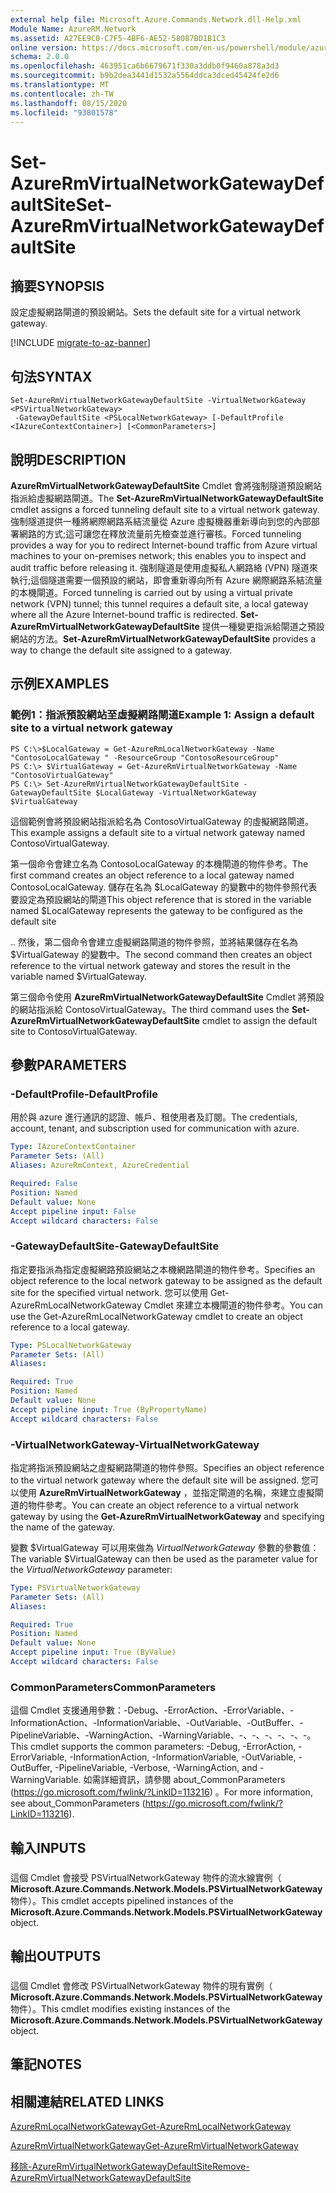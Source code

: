 ```yaml
---
external help file: Microsoft.Azure.Commands.Network.dll-Help.xml
Module Name: AzureRM.Network
ms.assetid: A27EE9C0-C7F5-4BF6-AE52-58087BD1B1C3
online version: https://docs.microsoft.com/en-us/powershell/module/azurerm.network/set-azurermvirtualnetworkgatewaydefaultsite
schema: 2.0.0
ms.openlocfilehash: 463951ca6b6679671f330a3ddb0f9460a878a3d3
ms.sourcegitcommit: b9b2dea3441d1532a5564ddca3dced45424fe2d6
ms.translationtype: MT
ms.contentlocale: zh-TW
ms.lasthandoff: 08/15/2020
ms.locfileid: "93801578"
---
```

# <span data-ttu-id="6288c-101">Set-AzureRmVirtualNetworkGatewayDefaultSite</span><span class="sxs-lookup"><span data-stu-id="6288c-101">Set-AzureRmVirtualNetworkGatewayDefaultSite</span></span>

## <span data-ttu-id="6288c-102">摘要</span><span class="sxs-lookup"><span data-stu-id="6288c-102">SYNOPSIS</span></span>
<span data-ttu-id="6288c-103">設定虛擬網路閘道的預設網站。</span><span class="sxs-lookup"><span data-stu-id="6288c-103">Sets the default site for a virtual network gateway.</span></span>

[!INCLUDE [migrate-to-az-banner](../../includes/migrate-to-az-banner.md)]

## <span data-ttu-id="6288c-104">句法</span><span class="sxs-lookup"><span data-stu-id="6288c-104">SYNTAX</span></span>

```
Set-AzureRmVirtualNetworkGatewayDefaultSite -VirtualNetworkGateway <PSVirtualNetworkGateway>
 -GatewayDefaultSite <PSLocalNetworkGateway> [-DefaultProfile <IAzureContextContainer>] [<CommonParameters>]
```

## <span data-ttu-id="6288c-105">說明</span><span class="sxs-lookup"><span data-stu-id="6288c-105">DESCRIPTION</span></span>
<span data-ttu-id="6288c-106">**AzureRmVirtualNetworkGatewayDefaultSite** Cmdlet 會將強制隧道預設網站指派給虛擬網路閘道。</span><span class="sxs-lookup"><span data-stu-id="6288c-106">The **Set-AzureRmVirtualNetworkGatewayDefaultSite** cmdlet assigns a forced tunneling default site to a virtual network gateway.</span></span>
<span data-ttu-id="6288c-107">強制隧道提供一種將網際網路系結流量從 Azure 虛擬機器重新導向到您的內部部署網路的方式;這可讓您在釋放流量前先檢查並進行審核。</span><span class="sxs-lookup"><span data-stu-id="6288c-107">Forced tunneling provides a way for you to redirect Internet-bound traffic from Azure virtual machines to your on-premises network; this enables you to inspect and audit traffic before releasing it.</span></span>
<span data-ttu-id="6288c-108">強制隧道是使用虛擬私人網路絡 (VPN) 隧道來執行;這個隧道需要一個預設的網站，即會重新導向所有 Azure 網際網路系結流量的本機閘道。</span><span class="sxs-lookup"><span data-stu-id="6288c-108">Forced tunneling is carried out by using a virtual private network (VPN) tunnel; this tunnel requires a default site, a local gateway where all the Azure Internet-bound traffic is redirected.</span></span>
<span data-ttu-id="6288c-109">**Set-AzureRmVirtualNetworkGatewayDefaultSite** 提供一種變更指派給閘道之預設網站的方法。</span><span class="sxs-lookup"><span data-stu-id="6288c-109">**Set-AzureRmVirtualNetworkGatewayDefaultSite** provides a way to change the default site assigned to a gateway.</span></span>

## <span data-ttu-id="6288c-110">示例</span><span class="sxs-lookup"><span data-stu-id="6288c-110">EXAMPLES</span></span>

### <span data-ttu-id="6288c-111">範例1：指派預設網站至虛擬網路閘道</span><span class="sxs-lookup"><span data-stu-id="6288c-111">Example 1: Assign a default site to a virtual network gateway</span></span>
```
PS C:\>$LocalGateway = Get-AzureRmLocalNetworkGateway -Name "ContosoLocalGateway " -ResourceGroup "ContosoResourceGroup"
PS C:\> $VirtualGateway = Get-AzureRmVirtualNetworkGateway -Name "ContosoVirtualGateway"
PS C:\> Set-AzureRmVirtualNetworkGatewayDefaultSite -GatewayDefaultSite $LocalGateway -VirtualNetworkGateway $VirtualGateway
```

<span data-ttu-id="6288c-112">這個範例會將預設網站指派給名為 ContosoVirtualGateway 的虛擬網路閘道。</span><span class="sxs-lookup"><span data-stu-id="6288c-112">This example assigns a default site to a virtual network gateway named ContosoVirtualGateway.</span></span>

<span data-ttu-id="6288c-113">第一個命令會建立名為 ContosoLocalGateway 的本機閘道的物件參考。</span><span class="sxs-lookup"><span data-stu-id="6288c-113">The first command creates an object reference to a local gateway named ContosoLocalGateway.</span></span>
<span data-ttu-id="6288c-114">儲存在名為 $LocalGateway 的變數中的物件參照代表要設定為預設網站的閘道</span><span class="sxs-lookup"><span data-stu-id="6288c-114">This object reference that is stored in the variable named $LocalGateway represents the gateway to be configured as the default site</span></span>

<span data-ttu-id="6288c-115">.</span><span class="sxs-lookup"><span data-stu-id="6288c-115">.</span></span>
<span data-ttu-id="6288c-116">然後，第二個命令會建立虛擬網路閘道的物件參照，並將結果儲存在名為 $VirtualGateway 的變數中。</span><span class="sxs-lookup"><span data-stu-id="6288c-116">The second command then creates an object reference to the virtual network gateway and stores the result in the variable named $VirtualGateway.</span></span>

<span data-ttu-id="6288c-117">第三個命令使用 **AzureRmVirtualNetworkGatewayDefaultSite** Cmdlet 將預設的網站指派給 ContosoVirtualGateway。</span><span class="sxs-lookup"><span data-stu-id="6288c-117">The third command uses the **Set-AzureRmVirtualNetworkGatewayDefaultSite** cmdlet to assign the default site to ContosoVirtualGateway.</span></span>

## <span data-ttu-id="6288c-118">參數</span><span class="sxs-lookup"><span data-stu-id="6288c-118">PARAMETERS</span></span>

### <span data-ttu-id="6288c-119">-DefaultProfile</span><span class="sxs-lookup"><span data-stu-id="6288c-119">-DefaultProfile</span></span>
<span data-ttu-id="6288c-120">用於與 azure 進行通訊的認證、帳戶、租使用者及訂閱。</span><span class="sxs-lookup"><span data-stu-id="6288c-120">The credentials, account, tenant, and subscription used for communication with azure.</span></span>

```yaml
Type: IAzureContextContainer
Parameter Sets: (All)
Aliases: AzureRmContext, AzureCredential

Required: False
Position: Named
Default value: None
Accept pipeline input: False
Accept wildcard characters: False
```

### <span data-ttu-id="6288c-121">-GatewayDefaultSite</span><span class="sxs-lookup"><span data-stu-id="6288c-121">-GatewayDefaultSite</span></span>
<span data-ttu-id="6288c-122">指定要指派為指定虛擬網路預設網站之本機網路閘道的物件參考。</span><span class="sxs-lookup"><span data-stu-id="6288c-122">Specifies an object reference to the local network gateway to be assigned as the default site for the specified virtual network.</span></span>
<span data-ttu-id="6288c-123">您可以使用 Get-AzureRmLocalNetworkGateway Cmdlet 來建立本機閘道的物件參考。</span><span class="sxs-lookup"><span data-stu-id="6288c-123">You can use the Get-AzureRmLocalNetworkGateway cmdlet to create an object reference to a local gateway.</span></span>

```yaml
Type: PSLocalNetworkGateway
Parameter Sets: (All)
Aliases: 

Required: True
Position: Named
Default value: None
Accept pipeline input: True (ByPropertyName)
Accept wildcard characters: False
```

### <span data-ttu-id="6288c-124">-VirtualNetworkGateway</span><span class="sxs-lookup"><span data-stu-id="6288c-124">-VirtualNetworkGateway</span></span>
<span data-ttu-id="6288c-125">指定將指派預設網站之虛擬網路閘道的物件參照。</span><span class="sxs-lookup"><span data-stu-id="6288c-125">Specifies an object reference to the virtual network gateway where the default site will be assigned.</span></span>
<span data-ttu-id="6288c-126">您可以使用 **AzureRmVirtualNetworkGateway** ，並指定閘道的名稱，來建立虛擬閘道的物件參考。</span><span class="sxs-lookup"><span data-stu-id="6288c-126">You can create an object reference to a virtual network gateway by using the **Get-AzureRmVirtualNetworkGateway** and specifying the name of the gateway.</span></span>

<span data-ttu-id="6288c-127">變數 $VirtualGateway 可以用來做為 *VirtualNetworkGateway* 參數的參數值：</span><span class="sxs-lookup"><span data-stu-id="6288c-127">The variable $VirtualGateway can then be used as the parameter value for the *VirtualNetworkGateway* parameter:</span></span>

```yaml
Type: PSVirtualNetworkGateway
Parameter Sets: (All)
Aliases: 

Required: True
Position: Named
Default value: None
Accept pipeline input: True (ByValue)
Accept wildcard characters: False
```

### <span data-ttu-id="6288c-128">CommonParameters</span><span class="sxs-lookup"><span data-stu-id="6288c-128">CommonParameters</span></span>
<span data-ttu-id="6288c-129">這個 Cmdlet 支援通用參數：-Debug、-ErrorAction、-ErrorVariable、-InformationAction、-InformationVariable、-OutVariable、-OutBuffer、-PipelineVariable、-WarningAction、-WarningVariable、-、-、-、-、-、-。</span><span class="sxs-lookup"><span data-stu-id="6288c-129">This cmdlet supports the common parameters: -Debug, -ErrorAction, -ErrorVariable, -InformationAction, -InformationVariable, -OutVariable, -OutBuffer, -PipelineVariable, -Verbose, -WarningAction, and -WarningVariable.</span></span> <span data-ttu-id="6288c-130">如需詳細資訊，請參閱 about_CommonParameters (https://go.microsoft.com/fwlink/?LinkID=113216) 。</span><span class="sxs-lookup"><span data-stu-id="6288c-130">For more information, see about_CommonParameters (https://go.microsoft.com/fwlink/?LinkID=113216).</span></span>

## <span data-ttu-id="6288c-131">輸入</span><span class="sxs-lookup"><span data-stu-id="6288c-131">INPUTS</span></span>

###  
<span data-ttu-id="6288c-132">這個 Cmdlet 會接受 PSVirtualNetworkGateway 物件的流水線實例（ **Microsoft.Azure.Commands.Network.Models.PSVirtualNetworkGateway** 物件）。</span><span class="sxs-lookup"><span data-stu-id="6288c-132">This cmdlet accepts pipelined instances of the **Microsoft.Azure.Commands.Network.Models.PSVirtualNetworkGateway** object.</span></span>

## <span data-ttu-id="6288c-133">輸出</span><span class="sxs-lookup"><span data-stu-id="6288c-133">OUTPUTS</span></span>

###  
<span data-ttu-id="6288c-134">這個 Cmdlet 會修改 PSVirtualNetworkGateway 物件的現有實例（ **Microsoft.Azure.Commands.Network.Models.PSVirtualNetworkGateway** 物件）。</span><span class="sxs-lookup"><span data-stu-id="6288c-134">This cmdlet modifies existing instances of the **Microsoft.Azure.Commands.Network.Models.PSVirtualNetworkGateway** object.</span></span>

## <span data-ttu-id="6288c-135">筆記</span><span class="sxs-lookup"><span data-stu-id="6288c-135">NOTES</span></span>

## <span data-ttu-id="6288c-136">相關連結</span><span class="sxs-lookup"><span data-stu-id="6288c-136">RELATED LINKS</span></span>

[<span data-ttu-id="6288c-137">AzureRmLocalNetworkGateway</span><span class="sxs-lookup"><span data-stu-id="6288c-137">Get-AzureRmLocalNetworkGateway</span></span>](./Get-AzureRmLocalNetworkGateway.md)

[<span data-ttu-id="6288c-138">AzureRmVirtualNetworkGateway</span><span class="sxs-lookup"><span data-stu-id="6288c-138">Get-AzureRmVirtualNetworkGateway</span></span>](./Get-AzureRmVirtualNetworkGateway.md)

[<span data-ttu-id="6288c-139">移除-AzureRmVirtualNetworkGatewayDefaultSite</span><span class="sxs-lookup"><span data-stu-id="6288c-139">Remove-AzureRmVirtualNetworkGatewayDefaultSite</span></span>](./Remove-AzureRmVirtualNetworkGatewayDefaultSite.md)



